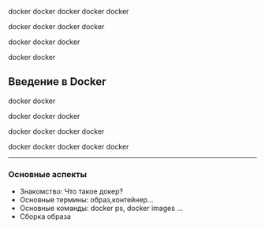 docker docker docker docker docker

docker docker docker docker

docker docker docker

docker docker

## Введение в Docker

docker docker

docker docker docker

docker docker docker docker

docker docker docker docker docker

---

### Основные аспекты

- Знакомство: Что такое докер?
- Основные термины: образ,контейнер...
- Основные команды: docker ps, docker images ...
- Сборка образа
